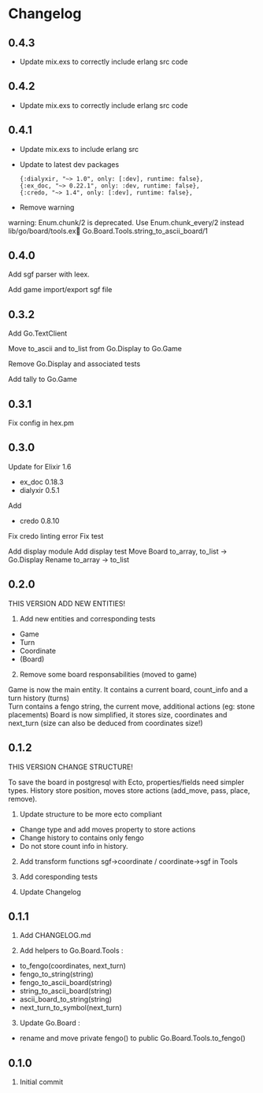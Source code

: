 # Changelog

## 0.4.3

* Update mix.exs to correctly include erlang src code

## 0.4.2

* Update mix.exs to correctly include erlang src code

## 0.4.1

* Update mix.exs to include erlang src
* Update to latest dev packages

      {:dialyxir, "~> 1.0", only: [:dev], runtime: false},
      {:ex_doc, "~> 0.22.1", only: :dev, runtime: false},
      {:credo, "~> 1.4", only: [:dev], runtime: false},

* Remove warning

warning: Enum.chunk/2 is deprecated. Use Enum.chunk_every/2 instead
  lib/go/board/tools.ex:100: Go.Board.Tools.string_to_ascii_board/1
      
## 0.4.0

Add sgf parser with leex.

Add game import/export sgf file

## 0.3.2

Add Go.TextClient

Move to_ascii and to_list from Go.Display to Go.Game

Remove Go.Display and associated tests

Add tally to Go.Game

## 0.3.1

Fix config in hex.pm

## 0.3.0

Update for Elixir 1.6

* ex_doc 0.18.3
* dialyxir 0.5.1

Add 

* credo 0.8.10

Fix credo linting error
Fix test

Add display module
Add display test
Move Board to_array, to_list -> Go.Display
Rename to_array -> to_list

## 0.2.0

THIS VERSION ADD NEW ENTITIES!

1. Add new entities and corresponding tests
  * Game
  * Turn
  * Coordinate
  * (Board)

2. Remove some board responsabilities (moved to game)

Game is now the main entity. It contains a current board, count_info and a turn history (turns)  
Turn contains a fengo string, the current move, additional actions (eg: stone placements)
Board is now simplified, it stores size, coordinates and next_turn
(size can also be deduced from coordinates size!)

## 0.1.2

THIS VERSION CHANGE STRUCTURE! 

To save the board in postgresql with Ecto, properties/fields need simpler types.
History store position, moves store actions (add_move, pass, place, remove).

1. Update structure to be more ecto compliant
  * Change type and add moves property to store actions 
  * Change history to contains only fengo
  * Do not store count info in history.

2. Add transform functions sgf->coordinate / coordinate->sgf in Tools

3. Add coresponding tests

4. Update Changelog

## 0.1.1

1. Add CHANGELOG.md

2. Add helpers to Go.Board.Tools :
  * to_fengo(coordinates, next_turn) 
  * fengo_to_string(string) 
  * fengo_to_ascii_board(string)
  * string_to_ascii_board(string)
  * ascii_board_to_string(string) 
  * next_turn_to_symbol(next_turn)

3. Update Go.Board :
  * rename and move private fengo() to public Go.Board.Tools.to_fengo()

## 0.1.0

1. Initial commit